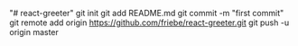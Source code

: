 "# react-greeter"  git init git add README.md git commit -m "first commit" git remote add origin https://github.com/friebe/react-greeter.git git push -u origin master
